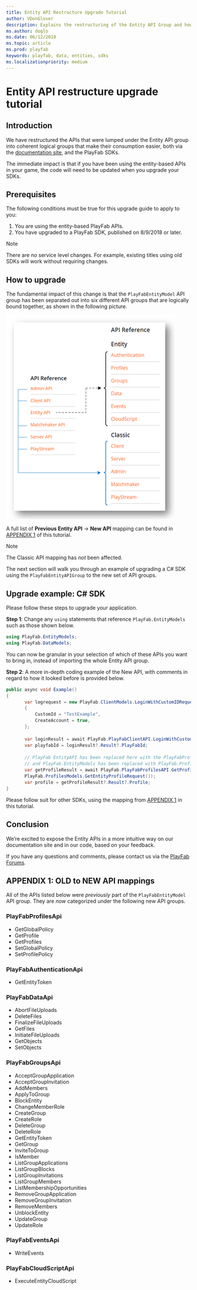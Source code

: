 ```yaml
---
title: Entity API Restructure Upgrade Tutorial
author: VDonGlover
description: Explains the restructuring of the Entity API Group and how to change your code accordingly.
ms.author: doglo
ms.date: 06/12/2018
ms.topic: article
ms.prod: playfab
keywords: playfab, data, entities, sdks
ms.localizationpriority: medium
---
```


# Entity API restructure upgrade tutorial

## Introduction

We have restructured the APIs that were lumped under the Entity API group into coherent logical groups that make their consumption easier, both via the [documentation site](../../../api-references/index.md), and the PlayFab SDKs.

The immediate impact is that if you have been using the entity-based APIs in your game, the code will need to be updated when you upgrade your SDKs.

## Prerequisites

The following conditions must be true for this upgrade guide to apply to you:

1. You are using the entity-based PlayFab APIs.
2. You have upgraded to a PlayFab SDK, published on 8/9/2018 or later.

> [!Note]
> There are *no* service level changes. For example, existing titles using old SDKs will work without requiring changes.

## How to upgrade

The fundamental impact of this change is that the `PlayFabEntityModel` API group has been separated out into six different API groups that are logically bound together, as shown in the following picture.

![Changes to PlayFabEntityModel API group](media/tutorials/changes-to-playfabentitymodel-api-group.png)

A full list of **Previous Entity API** -> **New API** mapping can be found in [APPENDIX 1](#appendix-1-old-to-new-api-mappings) of this tutorial.

> [!Note]
> The Classic API mapping has *not* been affected.

The next section will walk you through an example of upgrading a C# SDK using the `PlayFabEntityAPIGroup` to the new set of API groups.

## Upgrade example: C# SDK

Please follow these steps to upgrade your application.

**Step 1**: Change any `using` statements that reference `PlayFab.EntityModels` such as those shown below.

```csharp
using PlayFab.EntityModels;
using PlayFab.DataModels;
```

You can now be granular in your selection of which of these APIs you want to bring in, instead of importing the whole Entity API group.

**Step 2**: A more in-depth coding example of the New API, with comments in regard to how it looked before is provided below.

```csharp
public async void Example()
{
       var logrequest = new PlayFab.ClientModels.LoginWithCustomIDRequest
       {
           CustomId = "TestExample",
           CreateAccount = true,
       };

       var loginResult = await PlayFab.PlayFabClientAPI.LoginWithCustomIDAsync(logrequest);
       var playfabId = loginResult?.Result?.PlayFabId;

       // PlayFab EntityAPI has been replaced here with the PlayFabProfilesAPI
       // and PlayFab.EntityModels has been replaced with PlayFab.ProfileModels
       var getProfileResult = await PlayFab.PlayFabProfilesAPI.GetProfileAsync(new
       PlayFab.ProfilesModels.GetEntityProfileRequest());
       var profile = getProfileResult?.Result?.Profile;
}
```

Please follow suit for other SDKs,
  using the mapping from [APPENDIX 1](#appendix-1-old-to-new-api-mappings) in this tutorial.

## Conclusion

We’re excited to expose the Entity APIs in a more intuitive way on our documentation site and in our code, based on your feedback.

If you have any questions and comments, please contact us via the [PlayFab Forums](https://community.playfab.com/index.html).

## APPENDIX 1: OLD to NEW API mappings

All of the APIs listed below were *previously* part of the `PlayFabEntityModel` API group. They are *now* categorized under the following new API groups.

### PlayFabProfilesApi

- GetGlobalPolicy
- GetProfile
- GetProfiles
- SetGlobalPolicy
- SetProfilePolicy  

### PlayFabAuthenticationApi

- GetEntityToken

### PlayFabDataApi

- AbortFileUploads
- DeleteFiles
- FinalizeFileUploads
- GetFiles
- InitiateFileUploads
- GetObjects
- SetObjects

### PlayFabGroupsApi

- AcceptGroupApplication
- AcceptGroupInvitation
- AddMembers
- ApplyToGroup
- BlockEntity
- ChangeMemberRole
- CreateGroup
- CreateRole
- DeleteGroup
- DeleteRole
- GetEntityToken
- GetGroup
- InviteToGroup
- IsMember
- ListGroupApplications
- ListGroupBlocks
- ListGroupInvitations
- ListGroupMembers
- ListMembershipOpportunities
- RemoveGroupApplication
- RemoveGroupInvitation
- RemoveMembers
- UnblockEntity
- UpdateGroup
- UpdateRole

### PlayFabEventsApi

- WriteEvents

### PlayFabCloudScriptApi

- ExecuteEntityCloudScript
